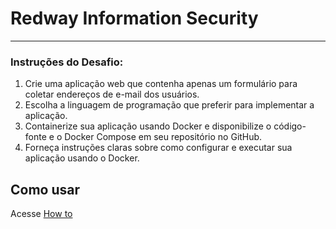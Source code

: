 # Redway Information Security
----
### Instruções do Desafio:

1. Crie uma aplicação web que contenha apenas um formulário para coletar endereços de e-mail dos usuários.
2. Escolha a linguagem de programação que preferir para implementar a aplicação.
3. Containerize sua aplicação usando Docker e disponibilize o código-fonte e o Docker Compose em seu repositório no GitHub.
4. Forneça instruções claras sobre como configurar e executar sua aplicação usando o Docker.

## Como usar
Acesse [How to](https://docs.google.com/document/d/1EBe_Da6cToyU5uJWlDXdIEeyvQPsR-VQ4JzMjkGM0wo/edit?usp=sharing)
